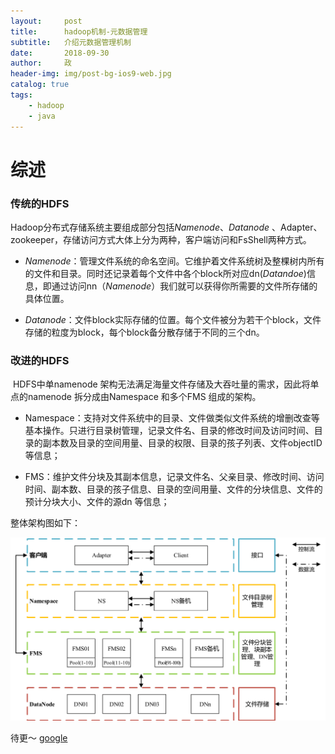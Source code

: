 ```yaml
---
layout:     post
title:      hadoop机制-元数据管理
subtitle:   介绍元数据管理机制
date:       2018-09-30
author:     政
header-img: img/post-bg-ios9-web.jpg
catalog: true
tags:
    - hadoop
    - java
---
```


# 综述

### 传统的HDFS

​	Hadoop分布式存储系统主要组成部分包括*Namenode*、*Datanode* 、Adapter、zookeeper，存储访问方式大体上分为两种，客户端访问和FsShell两种方式。

- *Namenode*：管理文件系统的命名空间。它维护着文件系统树及整棵树内所有的文件和目录。同时还记录着每个文件中各个block所对应dn(*Datandoe*)信息，即通过访问nn（*Namenode*）我们就可以获得你所需要的文件所存储的具体位置。

- *Datanode*：文件block实际存储的位置。每个文件被分为若干个block，文件存储的粒度为block，每个block备分散存储于不同的三个dn。

### 改进的HDFS

​	HDFS中单namenode 架构无法满足海量文件存储及大吞吐量的需求，因此将单点的namenode 拆分成由Namespace 和多个FMS 组成的架构。

- Namespace：支持对文件系统中的目录、文件做类似文件系统的增删改查等基本操作。只进行目录树管理，记录文件名、目录的修改时间及访问时间、目录的副本数及目录的空间用量、目录的权限、目录的孩子列表、文件objectID 等信息；

- FMS：维护文件分块及其副本信息，记录文件名、父亲目录、修改时间、访问时间、副本数、目录的孩子信息、目录的空间用量、文件的分块信息、文件的预计分块大小、文件的源dn 等信息；

整体架构图如下：

![HDFS整体架构](/img/HDFS/HDFS整体架构.png)

待更～ 
[google](http://google.com/)
